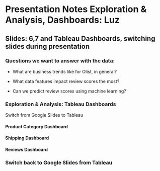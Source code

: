 # Presentation Notes Exploration & Analysis, Dashboards: Luz 


## Slides: 6,7 and Tableau Dashboards, switching slides during presentation


### Questions we want to answer with the data:


* What are business trends like for Olist, in general?


* What data features impact review scores the most?


* Can we predict review scores using machine learning?


### Exploration & Analysis: Tableau Dashboards


Switch from Google Slides to Tableau 


#### Product Category Dashboard


#### Shipping Dashboard


#### Reviews Dashboard


### Switch back to Google Slides from Tableau
